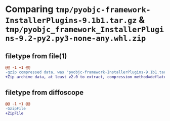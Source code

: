 # Comparing `tmp/pyobjc-framework-InstallerPlugins-9.1b1.tar.gz` & `tmp/pyobjc_framework_InstallerPlugins-9.2-py2.py3-none-any.whl.zip`

## filetype from file(1)

```diff
@@ -1 +1 @@
-gzip compressed data, was "pyobjc-framework-InstallerPlugins-9.1b1.tar", last modified: Sun Mar 26 11:27:19 2023, max compression
+Zip archive data, at least v2.0 to extract, compression method=deflate
```

## filetype from diffoscope

```diff
@@ -1 +1 @@
-GzipFile
+ZipFile
```

